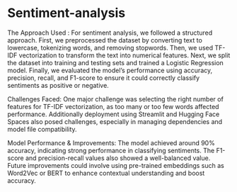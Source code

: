 # Sentiment-analysis
 The Approach Used :
For sentiment analysis, we followed a structured approach. First, we preprocessed the dataset by converting text to lowercase, tokenizing words, and removing stopwords. Then, we used TF-IDF vectorization to transform the text into numerical features. Next, we split the dataset into training and testing sets and trained a Logistic Regression model. Finally, we evaluated the model’s performance using accuracy, precision, recall, and F1-score to ensure it could correctly classify sentiments as positive or negative.

Challenges Faced:
One major challenge  was selecting the right number of features for TF-IDF vectorization, as too many or too few words affected performance. Additionally deployment using Streamlit and Hugging Face Spaces also posed challenges, especially in managing dependencies and model file compatibility.

Model Performance & Improvements:
The model achieved around 90% accuracy, indicating strong performance in classifying sentiments. The F1-score and precision-recall values also showed a well-balanced value. Future improvements could involve using pre-trained embeddings such as Word2Vec or BERT to enhance contextual understanding and boost accuracy.
